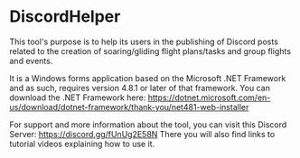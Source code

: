 # DiscordHelper
This tool's purpose is to help its users in the publishing of Discord posts related to the creation of soaring/gliding flight plans/tasks and group flights and events.

It is a Windows forms application based on the Microsoft .NET Framework and as such, requires version 4.8.1 or later of that framework.
You can download the .NET Framework here: https://dotnet.microsoft.com/en-us/download/dotnet-framework/thank-you/net481-web-installer

For support and more information about the tool, you can visit this Discord Server: https://discord.gg/fUnUg2E58N
There you will also find links to tutorial videos explaining how to use it.
